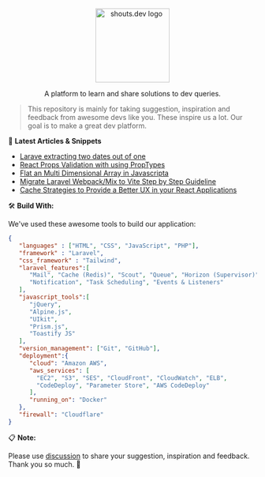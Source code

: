 <p align="center">
  <br>
  <a href="https://shouts.dev">
    <img src="https://shouts.dev/img/logo.png" alt="shouts.dev logo" width="150"/>
  </a>
</p>

<p align="center">
A platform to learn and share solutions to dev queries.
</p>

> This repository is mainly for taking suggestion, inspiration and feedback from awesome devs like you. These inspire us a lot. Our goal is to make a great dev platform.

:page_with_curl: **Latest Articles & Snippets**
<!-- BLOG-POST-LIST:START -->
- [Larave extracting two dates out of one](https://shouts.dev/snippets/larave-extracting-two-dates-out-of-one)
- [React Props Validation with using PropTypes](https://shouts.dev/articles/react-props-validation-with-using-proptypes)
- [Flat an Multi Dimensional Array in Javascripta](https://shouts.dev/snippets/flat-an-multi-dimensional-array-in-javascripta)
- [Migrate Laravel Webpack/Mix to Vite Step by Step Guideline](https://shouts.dev/articles/migrate-laravel-webpack-mix-to-vite-step-by-step-guideline)
- [Cache Strategies to Provide a Better UX in your React Applications](https://shouts.dev/articles/cache-strategies-to-provide-a-better-ux-in-your-react-applications)
<!-- BLOG-POST-LIST:END -->

🛠️ **Build With:**

We've used these awesome tools to build our application:

```json
{
   "languages" : ["HTML", "CSS", "JavaScript", "PHP"],
   "framework" : "Laravel",
   "css_framework" : "Tailwind",
   "laravel_features":[
      "Mail", "Cache (Redis)", "Scout", "Queue", "Horizon (Supervisor)",
      "Notification", "Task Scheduling", "Events & Listeners"
   ],
   "javascript_tools":[
      "jQuery",
      "Alpine.js",
      "UIkit",
      "Prism.js",
      "Toastify JS"
   ],
   "version_management": ["Git", "GitHub"],
   "deployment":{
      "cloud": "Amazon AWS",
      "aws_services": [
        "EC2", "S3", "SES", "CloudFront", "CloudWatch", "ELB",
        "CodeDeploy", "Parameter Store", "AWS CodeDeploy"
      ],
      "running_on": "Docker"
   },
   "firewall": "Cloudflare"
}
```

:clipboard: **Note:**

Please use [discussion](https://github.com/mdobydullah/shouts.dev/discussions/new) to share your suggestion, inspiration and feedback. Thank you so much. :sparkling_heart:
